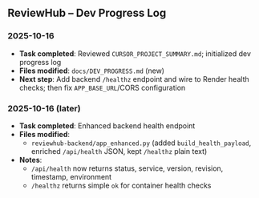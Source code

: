 ## ReviewHub – Dev Progress Log

### 2025-10-16

- **Task completed**: Reviewed `CURSOR_PROJECT_SUMMARY.md`; initialized dev progress log
- **Files modified**: `docs/DEV_PROGRESS.md` (new)
- **Next step**: Add backend `/healthz` endpoint and wire to Render health checks; then fix `APP_BASE_URL`/CORS configuration

### 2025-10-16 (later)

- **Task completed**: Enhanced backend health endpoint
- **Files modified**:
  - `reviewhub-backend/app_enhanced.py` (added `build_health_payload`, enriched `/api/health` JSON, kept `/healthz` plain text)
- **Notes**:
  - `/api/health` now returns status, service, version, revision, timestamp, environment
  - `/healthz` returns simple `ok` for container health checks
